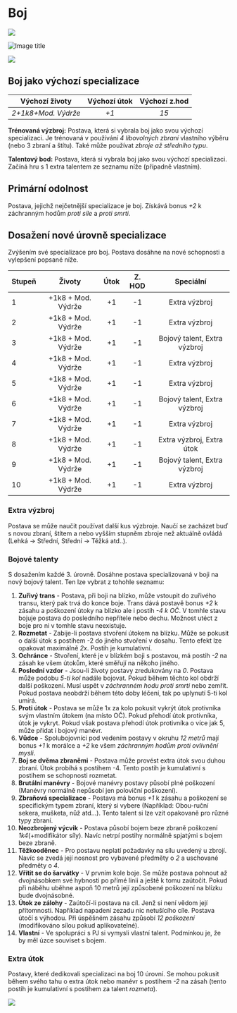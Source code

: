 # Boj

<img src="/assets/sep_line.png"/>

![Image title](/assets/classes/Fighter.jpeg)

<img src="/assets/sep_line.png"/>

## Boj jako výchozí specializace

|   Výchozí životy    | Výchozí útok | Výchozí z.hod |
| :-----------------: | :----------: | :-----------: |
| *2+1k8+Mod. Výdrže* |     *+1*     |     *15*      |

**Trénovaná výzbroj:** Postava, která si vybrala boj jako svou výchozí specializaci. Je trénovaná v používání *4 libovolných zbraní* vlastního výběru (nebo 3 zbraní a štítu). Také může používat *zbroje až středního typu*.

**Talentový bod:** Postava, která si vybrala boj jako svou výchozí specializaci. Začíná hru s 1 extra talentem ze seznamu níže (případně vlastním).

## Primární odolnost

Postava, jejichž nejčetnější specializace je boj. Získává bonus *+2* k záchranným hodům *proti síle* a *proti smrti*. 

## Dosažení nové úrovně specializace

Zvýšením své specializace pro boj. Postava dosáhne na nové schopnosti a vylepšení popsané níže.

| Stupeň |       Životy       | Útok | Z. HOD |          Speciální           |
| :----- | :----------------: | :--: | :----: | :--------------------------: |
| 1      | +1k8 + Mod. Výdrže |  +1  |   -1   |        Extra výzbroj         |
| 2      | +1k8 + Mod. Výdrže |  +1  |   -1   |        Extra výzbroj         |
| 3      | +1k8 + Mod. Výdrže |  +1  |   -1   | Bojový talent, Extra výzbroj |
| 4      | +1k8 + Mod. Výdrže |  +1  |   -1   |        Extra výzbroj         |
| 5      | +1k8 + Mod. Výdrže |  +1  |   -1   |        Extra výzbroj         |
| 6      | +1k8 + Mod. Výdrže |  +1  |   -1   | Bojový talent, Extra výzbroj |
| 7      | +1k8 + Mod. Výdrže |  +1  |   -1   |        Extra výzbroj         |
| 8      | +1k8 + Mod. Výdrže |  +1  |   -1   |  Extra výzbroj, Extra útok   |
| 9      | +1k8 + Mod. Výdrže |  +1  |   -1   | Bojový talent, Extra výzbroj |
| 10     | +1k8 + Mod. Výdrže |  +1  |   -1   |        Extra výzbroj         |

### Extra výzbroj

Postava se může naučit používat další kus výzbroje. Naučí se zacházet buď s novou zbraní, štítem a nebo vyšším stupněm zbroje než aktuálně ovládá (Lehká -> Střední, Střední -> Těžká atd..).

### Bojové talenty

S dosažením každé 3. úrovně. Dosáhne postava specializovaná v boji na nový bojový talent. Ten lze vybrat z tohohle seznamu:

1. **Zuřivý trans** - Postava, při boji na blízko, může vstoupit do zuřivého transu, který pak trvá do konce boje. Trans dává postavě bonus *+2* k zásahu a poškození útoky na blízko ale i postih *-4 k OČ*. V tomhle stavu bojuje postava do posledního nepřítele nebo dechu. Možnost utéct z boje pro ni v tomhle stavu neexistuje.
2. **Rozmetat** - Zabije-li postava stvoření útokem na blízku. Může se pokusit o další útok s postihem -2 do jiného stvoření v dosahu. Tento efekt lze opakovat maximálně *2x*. Postih je kumulativní.
3. **Ochránce** - Stvoření, které je v blízkém boji s postavou, má postih *-2* na zásah ke všem útokům, které směřují na někoho jiného.
4. **Poslední vzdor** - Jsou-li životy postavy zredukovány na *0*. Postava může podobu *5-ti kol* nadále bojovat. Pokud během těchto kol obdrží další poškození. Musí uspět v *záchranném hodu proti smrti* nebo zemřít. Pokud postava neobdrží během této doby léčení, tak po uplynutí 5-ti kol umírá.
5. **Proti útok** - Postava se může 1x za kolo pokusit vykrýt útok protivníka svým vlastním útokem (na místo OČ). Pokud přehodí útok protivníka, útok je vykryt. Pokud však postava přehodí útok protivníka o více jak 5, může přidat i bojový manévr.
6. **Vůdce** - Spolubojovníci pod vedením postavy v okruhu *12 metrů* mají bonus *+1* k morálce a *+2* ke všem *záchranným hodům proti ovlivnění mysli*. 
7. **Boj se dvěma zbraněmi** - Postava může provést extra útok svou duhou zbraní. Útok probíhá s postihem -4. Tento postih je kumulativní s postihem se schopnosti rozmetat.
8. **Brutální manévry** - Bojové manévry postavy působí plné poškození (Manévry normálně nepůsobí jen poloviční poškození).
9. **Zbraňová specializace** - Postava má bonus *+1* k zásahu a poškození se specifickým typem zbraní, který si vybere (Například: Obou-ruční sekera, mušketa, nůž atd...). Tento talent si lze vzít opakovaně pro různé typy zbraní.
10. **Neozbrojený výcvik** - Postava působí bojem beze zbraně poškození *1k4*(+modifikátor síly). Navíc netrpí postihy normálně spjatými s bojem beze zbraně.
11. **Těžkooděnec** - Pro postavu neplatí požadavky na sílu uvedený u zbrojí. Navíc se zvedá její nosnost pro vybavené předměty o *2* a uschované předměty o *4*.
12. **Vřítit se do šarvátky** - V prvním kole boje. Se může postava pohnout až dvojnásobkem své hybnosti po přímé linii a ještě k tomu zaútočit. Pokud při náběhu uběhne aspoň 10 metrů její způsobené poškození na blízku bude dvojnásobné.
13. **Útok ze zálohy** - Zaútočí-li postava na cíl. Jenž si není vědom její přítomnosti. Například napadení zezadu nic netušícího cíle. Postava útočí s výhodou. Při úspěšném zásahu způsobí *12 poškození* (modifikováno sílou pokud aplikovatelné).
14. **Vlastní** - Ve spolupráci s PJ si vymysli vlastní talent. Podmínkou je, že by měl úzce souviset s bojem.

### Extra útok

Postavy, které dedikovali specializaci na boj 10 úrovní. Se mohou pokusit během svého tahu o extra útok nebo manévr s postihem *-2* na zásah (tento postih je kumulativní s postihem za talent *rozmeta*).

<img src="/assets/sep_line.png"/>
